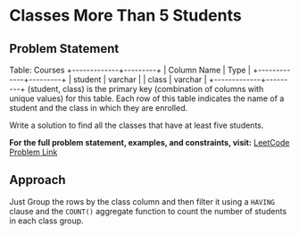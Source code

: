 # Classes More Than 5 Students

## Problem Statement
Table: Courses
+-------------+---------+
| Column Name | Type    |
+-------------+---------+
| student     | varchar |
| class       | varchar |
+-------------+---------+
(student, class) is the primary key (combination of columns with unique values) for this table.
Each row of this table indicates the name of a student and the class in which they are enrolled.

Write a solution to find all the classes that have at least five students.

**For the full problem statement, examples, and constraints, visit:**
[LeetCode Problem Link](https://leetcode.com/problems/classes-more-than-5-students/description/)

## Approach
Just Group the rows by the class column and then filter it using a `HAVING` clause and the `COUNT()` aggregate function to count the number of students in each class group.
